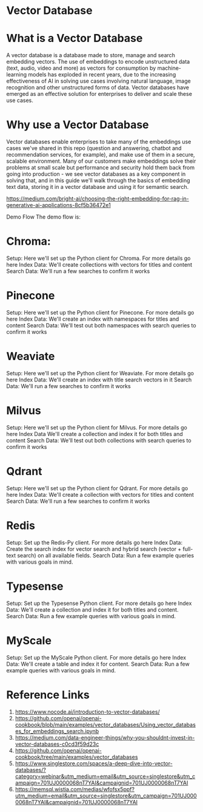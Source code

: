 # Vector Database
# What is a Vector Database
A vector database is a database made to store, manage and search embedding vectors. The use of embeddings to encode unstructured data (text, audio, video and more) as vectors for consumption by machine-learning models has exploded in recent years, due to the increasing effectiveness of AI in solving use cases involving natural language, image recognition and other unstructured forms of data. Vector databases have emerged as an effective solution for enterprises to deliver and scale these use cases.

# Why use a Vector Database
Vector databases enable enterprises to take many of the embeddings use cases we've shared in this repo (question and answering, chatbot and recommendation services, for example), and make use of them in a secure, scalable environment. Many of our customers make embeddings solve their problems at small scale but performance and security hold them back from going into production - we see vector databases as a key component in solving that, and in this guide we'll walk through the basics of embedding text data, storing it in a vector database and using it for semantic search.


https://medium.com/bright-ai/choosing-the-right-embedding-for-rag-in-generative-ai-applications-8cf5b36472e1


Demo Flow
The demo flow is:


# Chroma:
Setup: Here we'll set up the Python client for Chroma. For more details go here
Index Data: We'll create collections with vectors for titles and content
Search Data: We'll run a few searches to confirm it works

# Pinecone
Setup: Here we'll set up the Python client for Pinecone. For more details go here
Index Data: We'll create an index with namespaces for titles and content
Search Data: We'll test out both namespaces with search queries to confirm it works

# Weaviate
Setup: Here we'll set up the Python client for Weaviate. For more details go here
Index Data: We'll create an index with title search vectors in it
Search Data: We'll run a few searches to confirm it works

# Milvus
Setup: Here we'll set up the Python client for Milvus. For more details go here
Index Data We'll create a collection and index it for both titles and content
Search Data: We'll test out both collections with search queries to confirm it works

# Qdrant
Setup: Here we'll set up the Python client for Qdrant. For more details go here
Index Data: We'll create a collection with vectors for titles and content
Search Data: We'll run a few searches to confirm it works

# Redis
Setup: Set up the Redis-Py client. For more details go here
Index Data: Create the search index for vector search and hybrid search (vector + full-text search) on all available fields.
Search Data: Run a few example queries with various goals in mind.

# Typesense
Setup: Set up the Typesense Python client. For more details go here
Index Data: We'll create a collection and index it for both titles and content.
Search Data: Run a few example queries with various goals in mind.
# MyScale
Setup: Set up the MyScale Python client. For more details go here
Index Data: We'll create a table and index it for content.
Search Data: Run a few example queries with various goals in mind.

# Reference Links
1. https://www.nocode.ai/introduction-to-vector-databases/
1. https://github.com/openai/openai-cookbook/blob/main/examples/vector_databases/Using_vector_databases_for_embeddings_search.ipynb
2. https://medium.com/data-engineer-things/why-you-shouldnt-invest-in-vector-databases-c0cd3f59d23c
3. https://github.com/openai/openai-cookbook/tree/main/examples/vector_databases
4. https://www.singlestore.com/spaces/a-deep-dive-into-vector-databases/?category=webinar&utm_medium=email&utm_source=singlestore&utm_campaign=701UJ0000068nT7YAI&campaignid=701UJ0000068nT7YAI
5. https://memsql.wistia.com/medias/wfofsx5ppf?utm_medium=email&utm_source=singlestore&utm_campaign=701UJ0000068nT7YAI&campaignid=701UJ0000068nT7YAI


